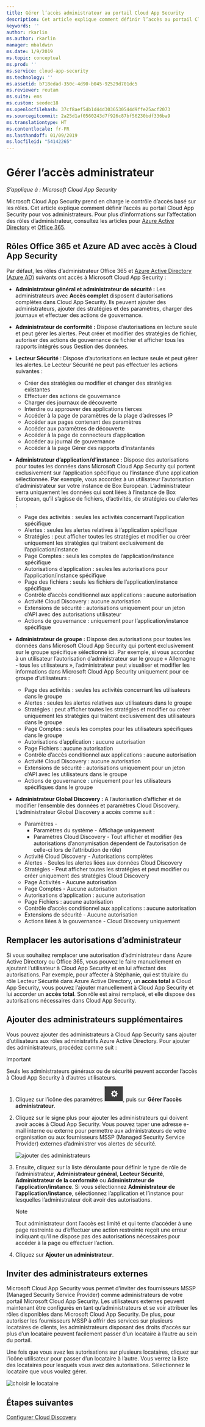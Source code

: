```yaml
---
title: Gérer l’accès administrateur au portail Cloud App Security
description: Cet article explique comment définir l’accès au portail Cloud App Security pour vos administrateurs.
keywords: ''
author: rkarlin
ms.author: rkarlin
manager: mbaldwin
ms.date: 1/9/2019
ms.topic: conceptual
ms.prod: ''
ms.service: cloud-app-security
ms.technology: ''
ms.assetid: b718edad-350c-4d90-b045-92529d701dc5
ms.reviewer: reutam
ms.suite: ems
ms.custom: seodec18
ms.openlocfilehash: 37cf8aef54b1d44d3036530544d9ffe25acf2073
ms.sourcegitcommit: 2a25d1af0560243d7f926c87bf56230bdf336ba9
ms.translationtype: HT
ms.contentlocale: fr-FR
ms.lasthandoff: 01/09/2019
ms.locfileid: "54142265"
---
```

# <a name="manage-admin-access"></a>Gérer l’accès administrateur

*S’applique à : Microsoft Cloud App Security*

Microsoft Cloud App Security prend en charge le contrôle d’accès basé sur les rôles. Cet article explique comment définir l’accès au portail Cloud App Security pour vos administrateurs. Pour plus d’informations sur l’affectation des rôles d’administrateur, consultez les articles pour [Azure Active Directory](https://docs.microsoft.com/azure/active-directory/active-directory-assign-admin-roles) et [Office 365](https://docs.microsoft.com/office365/admin/add-users/assign-admin-roles).

## <a name="office-365-and-azure-ad-roles-with-access-to-cloud-app-security"></a>Rôles Office 365 et Azure AD avec accès à Cloud App Security

Par défaut, les rôles d’administrateur Office 365 et [Azure Active Directory (Azure AD)](https://docs.microsoft.com/azure/active-directory/users-groups-roles/directory-assign-admin-roles) suivants ont accès à Microsoft Cloud App Security :

- **Administrateur général et administrateur de sécurité :** Les administrateurs avec **Accès complet** disposent d’autorisations complètes dans Cloud App Security. Ils peuvent ajouter des administrateurs, ajouter des stratégies et des paramètres, charger des journaux et effectuer des actions de gouvernance.

- **Administrateur de conformité :** Dispose d’autorisations en lecture seule et peut gérer les alertes. Peut créer et modifier des stratégies de fichier, autoriser des actions de gouvernance de fichier et afficher tous les rapports intégrés sous Gestion des données. 

- **Lecteur Sécurité** : Dispose d’autorisations en lecture seule et peut gérer les alertes. Le Lecteur Sécurité ne peut pas effectuer les actions suivantes :

  - Créer des stratégies ou modifier et changer des stratégies existantes 
  - Effectuer des actions de gouvernance 
  - Charger des journaux de découverte
  - Interdire ou approuver des applications tierces
  - Accéder à la page de paramètres de la plage d’adresses IP
  - Accéder aux pages contenant des paramètres 
  - Accéder aux paramètres de découverte 
  - Accéder à la page de connecteurs d’application
  - Accéder au journal de gouvernance 
  - Accéder à la page Gérer des rapports d’instantanés 

- **Administrateur d’application/d’instance :** Dispose des autorisations pour toutes les données dans Microsoft Cloud App Security qui portent exclusivement sur l’application spécifique ou l’instance d’une application sélectionnée. Par exemple, vous accordez à un utilisateur l’autorisation d’administrateur sur votre instance de Box European. L’administrateur verra uniquement les données qui sont liées à l’instance de Box European, qu’il s’agisse de fichiers, d’activités, de stratégies ou d’alertes :

  - Page des activités : seules les activités concernant l’application spécifique
  - Alertes : seules les alertes relatives à l’application spécifique
  - Stratégies : peut afficher toutes les stratégies et modifier ou créer uniquement les stratégies qui traitent exclusivement de l’application/instance
  - Page Comptes : seuls les comptes de l’application/instance spécifique
  - Autorisations d’application : seules les autorisations pour l’application/instance spécifique
  - Page des fichiers : seuls les fichiers de l’application/instance spécifique
  - Contrôle d’accès conditionnel aux applications : aucune autorisation
  - Activité Cloud Discovery : aucune autorisation
  - Extensions de sécurité : autorisations uniquement pour un jeton d’API avec des autorisations utilisateur
  - Actions de gouvernance : uniquement pour l’application/instance spécifique 

- **Administrateur de groupe :** Dispose des autorisations pour toutes les données dans Microsoft Cloud App Security qui portent exclusivement sur le groupe spécifique sélectionné ici. Par exemple, si vous accordez à un utilisateur l’autorisation d’administrateur sur le groupe « Allemagne - tous les utilisateurs », l’administrateur peut visualiser et modifier les informations dans Microsoft Cloud App Security uniquement pour ce groupe d’utilisateurs :

  - Page des activités : seules les activités concernant les utilisateurs dans le groupe
  - Alertes : seules les alertes relatives aux utilisateurs dans le groupe
  - Stratégies : peut afficher toutes les stratégies et modifier ou créer uniquement les stratégies qui traitent exclusivement des utilisateurs dans le groupe
  - Page Comptes : seuls les comptes pour les utilisateurs spécifiques dans le groupe
  - Autorisations d’application : aucune autorisation
  - Page Fichiers : aucune autorisation
  - Contrôle d’accès conditionnel aux applications : aucune autorisation
  - Activité Cloud Discovery : aucune autorisation
  - Extensions de sécurité : autorisations uniquement pour un jeton d’API avec les utilisateurs dans le groupe
  - Actions de gouvernance : uniquement pour les utilisateurs spécifiques dans le groupe

- **Administrateur Global Discovery :**  A l’autorisation d’afficher et de modifier l’ensemble des données et paramètres Cloud Discovery. L’administrateur Global Discovery a accès comme suit :

  - Paramètres - 
     -  Paramètres du système - Affichage uniquement
     - Paramètres Cloud Discovery - Tout afficher et modifier (les autorisations d’anonymisation dépendent de l’autorisation de celle-ci lors de l’attribution de rôle)
  - Activité Cloud Discovery - Autorisations complètes
  - Alertes - Seules les alertes liées aux données Cloud Discovery
  - Stratégies - Peut afficher toutes les stratégies et peut modifier ou créer uniquement des stratégies Cloud Discovery
  - Page Activités - Aucune autorisation
  - Page Comptes - Aucune autorisation
  - Autorisations d’application : aucune autorisation
  - Page Fichiers : aucune autorisation
  - Contrôle d’accès conditionnel aux applications : aucune autorisation
  - Extensions de sécurité - Aucune autorisation
  - Actions liées à la gouvernance - Cloud Discovery uniquement

## <a name="override-admin-permissions"></a>Remplacer les autorisations d’administrateur

Si vous souhaitez remplacer une autorisation d’administrateur dans Azure Active Directory ou Office 365, vous pouvez le faire manuellement en ajoutant l’utilisateur à Cloud App Security et en lui affectant des autorisations.
Par exemple, pour affecter à Stéphanie, qui est titulaire du rôle Lecteur Sécurité dans Azure Active Directory, un **accès total** à Cloud App Security, vous pouvez l’ajouter manuellement à Cloud App Security et lui accorder un **accès total**. Son rôle est ainsi remplacé, et elle dispose des autorisations nécessaires dans Cloud App Security. 

## <a name="add-additional-admins"></a>Ajouter des administrateurs supplémentaires

Vous pouvez ajouter des administrateurs à Cloud App Security sans ajouter d’utilisateurs aux rôles administratifs Azure Active Directory. Pour ajouter des administrateurs, procédez comme suit :

   >[!IMPORTANT]
   > Seuls les administrateurs généraux ou de sécurité peuvent accorder l’accès à Cloud App Security à d’autres utilisateurs.


1. Cliquez sur l’icône des paramètres ![icône des paramètres](./media/settings-icon.png "icône des paramètres"), puis sur **Gérer l’accès administrateur**. 

2. Cliquez sur le signe plus pour ajouter les administrateurs qui doivent avoir accès à Cloud App Security. Vous pouvez taper une adresse e-mail interne ou externe pour permettre aux administrateurs de votre organisation ou aux fournisseurs MSSP (Managed Security Service Provider) externes d’administrer vos alertes de sécurité.
  
   ![ajouter des administrateurs](./media/add-admin.png)

3. Ensuite, cliquez sur la liste déroulante pour définir le type de rôle de l’administrateur, **Administrateur général**, **Lecteur Sécurité**, **Administrateur de la conformité** ou **Administrateur de l’application/instance**. Si vous sélectionnez **Administrateur de l’application/instance**, sélectionnez l’application et l’instance pour lesquelles l’administrateur doit avoir des autorisations.

     >[!NOTE]
      >Tout administrateur dont l’accès est limité et qui tente d’accéder à une page restreinte ou d’effectuer une action restreinte reçoit une erreur indiquant qu’il ne dispose pas des autorisations nécessaires pour accéder à la page ou effectuer l’action.

4. Cliquez sur **Ajouter un administrateur**.  

## <a name="invite-external-admins"></a>Inviter des administrateurs externes

Microsoft Cloud App Security vous permet d’inviter des fournisseurs MSSP (Managed Security Service Provider) comme administrateurs de votre portail Microsoft Cloud App Security. Les utilisateurs externes peuvent maintenant être configurés en tant qu’administrateurs et se voir attribuer les rôles disponibles dans Microsoft Cloud App Security. De plus, pour autoriser les fournisseurs MSSP à offrir des services sur plusieurs locataires de clients, les administrateurs disposant des droits d’accès sur plus d’un locataire peuvent facilement passer d’un locataire à l’autre au sein du portail. 

Une fois que vous avez les autorisations sur plusieurs locataires, cliquez sur l’icône utilisateur pour passer d’un locataire à l’autre. Vous verrez la liste des locataires pour lesquels vous avez des autorisations. Sélectionnez le locataire que vous voulez gérer.

![choisir le locataire](./media/choose-tenant.png "choisir le locataire")

## <a name="next-steps"></a>Étapes suivantes  
[Configurer Cloud Discovery](set-up-cloud-discovery.md)   
  
  
  
